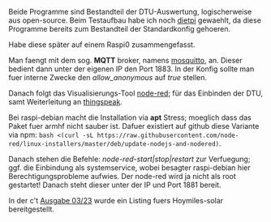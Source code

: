 Beide Programme sind Bestandteil der DTU-Auswertung, logischerweise aus open-source. Beim Testaufbau habe ich noch [dietpi](https://dietpi.com/) gewaehlt, da diese Programme bereits zum Bestandteil der Standardkonfig gehoeren.

Habe diese später auf einem Raspi0 zusammengefasst.

Man faengt mit dem sog. **MQTT** broker, namens [mosquitto](https://mosquitto.org/), an. Dieser bedient dann unter der eigenen IP den Port 1883. In der Konfig sollte man fuer interne Zwecke den *allow_anonymous* auf *true* stellen.

Danach folgt das Visualisierungs-Tool [node-red](https://nodered.org/); für das Einbinden der DTU, samt Weiterleitung an [thingspeak](https://thingspeak.com/channels/1969015).

Bei raspi-debian macht die Installation via **apt** Stress; moeglich dass das Paket fuer armhf nicht sauber ist.
Dafuer existiert auf github diese Variante via npm: `bash <(curl -sL https://raw.githubusercontent.com/node-red/linux-installers/master/deb/update-nodejs-and-nodered)`.

Danach stehen die Befehle: *node-red-start|stop|restart* zur Verfuegung; ggf. die Einbindung als systemservice, wobei besagter raspi-debian hier Berechtigungsprobleme aufwies. Der node-red wird ja nicht als root gestartet!
Danach steht dieser unter der IP und Port 1881 bereit.

In der c't [Ausgabe 03/23](https://www.heise.de/select/ct/2023/3/softlinks/y79g) wurde ein Listing fuers Hoymiles-solar bereitgestellt.
